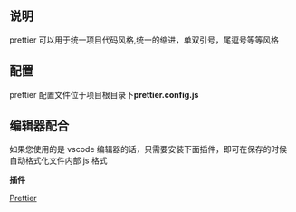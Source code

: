 ## 说明

prettier 可以用于统一项目代码风格,统一的缩进，单双引号，尾逗号等等风格

## 配置

prettier 配置文件位于项目根目录下**prettier.config.js**

## 编辑器配合

如果您使用的是 vscode 编辑器的话，只需要安装下面插件，即可在保存的时候自动格式化文件内部 js 格式

**插件**

[Prettier](https://marketplace.visualstudio.com/items?itemName=esbenp.prettier-vscode)
